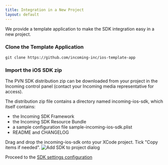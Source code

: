 ```yaml
---
title: Integration in a New Project
layout: default 
---
```


We provide a template application to make the SDK integration easy in a new project.

### Clone the Template Application ###

```git clone https://github.com/incoming-inc/ios-template-app```

### Import the iOS SDK zip ###

The PVN SDK distribution zip can be downloaded from your project in the Incoming control panel
(contact your Incoming media representative for access).

The distribution zip file contains a directory named incoming-ios-sdk, which itself contains:

* the Incoming SDK Framework
* the Incoming SDK Resource Bundle
* a sample configuration file sample-incoming-ios-sdk.plist
* README and CHANGELOG

Drag and drop the incoming-ios-sdk onto your XCode project. Tick "Copy items if needed".
![Add SDK to project dialog](./images/add_sdk_to_project_dialog.png)

Proceed to the [SDK settings configuration](./sdk-settings.html)


